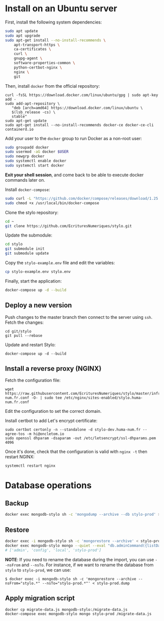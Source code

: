 # Install on an Ubuntu server

First, install the following system dependencies:

```bash
sudo apt update
sudo apt upgrade
sudo apt-get install --no-install-recommends \
    apt-transport-https \
    ca-certificates \
    curl \
    gnupg-agent \
    software-properties-common \
    python-certbot-nginx \
    nginx \
    git
```

Then, install `docker` from the official repository:

```
curl -fsSL https://download.docker.com/linux/ubuntu/gpg | sudo apt-key add -
sudo add-apt-repository \
   "deb [arch=amd64] https://download.docker.com/linux/ubuntu \
   $(lsb_release -cs) \
   stable"
sudo apt-get update
sudo apt-get install --no-install-recommends docker-ce docker-ce-cli containerd.io
```

Add your user to the `docker` group to run Docker as a non-root user:

```bash
sudo groupadd docker
sudo usermod -aG docker $USER
sudo newgrp docker
sudo systemctl enable docker
sudo systemctl start docker
```

**Exit your shell session**, and come back to be able to execute docker commands later on.

Install `docker-compose`:

```bash
sudo curl -L "https://github.com/docker/compose/releases/download/1.25.5/docker-compose-$(uname -s)-$(uname -m)" -o /usr/local/bin/docker-compose
sudo chmod +x /usr/local/bin/docker-compose
```

Clone the stylo repository:

```bash
cd ~
git clone https://github.com/EcrituresNumeriques/stylo.git
```

Update the submodule:

```bash
cd stylo
git submodule init
git submodule update
```

Copy the `stylo-example.env` file and edit the variables:

```bash
cp stylo-example.env stylo.env
```

Finally, start the application:

```bash
docker-compose up -d --build
```

## Deploy a new version

Push changes to the master branch then connect to the server using `ssh`.
Fetch the changes:

```
cd git/stylo
git pull --rebase
```

Update and restart Stylo:

```
docker-compose up -d --build
```

## Install a reverse proxy (NGINX)

Fetch the configuration file:

```
wget https://raw.githubusercontent.com/EcrituresNumeriques/stylo/master/infrastructure/files/stylo.huma-num.fr.conf -O- | sudo tee /etc/nginx/sites-enabled/stylo.huma-num.fr.conf
```

Edit the configuration to set the correct domain.


Install certbot to add Let's encrypt certificate:

```
sudo certbot certonly -n --standalone -d stylo-dev.huma-num.fr --agree-tos -m hi@oncletom.io
sudo openssl dhparam -dsaparam -out /etc/letsencrypt/ssl-dhparams.pem 4096
```

Once it's done, check that the configuration is valid with `nginx -t` then restart NGINX:

```
systemctl restart nginx
```

# Database operations

## Backup

```bash
docker exec mongodb-stylo sh -c 'mongodump --archive --db stylo-prod' > stylo-prod.dump
```

## Restore

```bash
docker exec -i mongodb-stylo sh -c 'mongorestore --archive' < stylo-prod.dump
docker exec mongodb-stylo mongo --quiet --eval "db.adminCommand({listDatabases: 1}).databases.map(n => n.name)"
# ['admin', 'config', 'local', 'stylo-prod']
```

**NOTE**: If you need to rename the database during the import, you can use `--nsFrom` and `--nsTo`.
For instance, if we want to rename the database from `stylo` to `stylo-prod`, we can use:

    $ docker exec -i mongodb-stylo sh -c 'mongorestore --archive --nsFrom="stylo.*" --nsTo="stylo-prod.*"' < stylo-prod.dump
   
## Apply migration script

```bash
docker cp migrate-data.js mongodb-stylo:/migrate-data.js
docker-compose exec mongodb-stylo mongo stylo-prod /migrate-data.js
```
